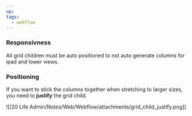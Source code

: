 ```yaml
---
up: 
tags:
  - webflow
---
```



### Responsivness

All grid children must be auto positioned to not auto generate columns for ipad and lower views.


### Positioning

If you want to stick the columns together when stretching to larger sizes, you need to **justify** the grid child.

![[20 Life Admin/Notes/Web/Webflow/attachments/grid_child_justify.png]]